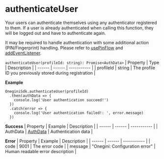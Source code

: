 # authenticateUser

Your users can authenticate themselves using any authenticator registered to them. If a user is already authenticated when calling this function, they will be logged out and have to authenticate again.

It may be required to handle authentication with some additional action (PIN/Fingerprint) handling. Please refer to [usePinFlow](usePinFlow.md) and [addEventListener](addEventListener.md).

`authenticateUser(profileId: string): Promise<AuthData>`
| Property | Type | Description |
| ------ | ------ | ----------- |
| profileId | string | The profile ID you previously stored during registration |


**Example**
```
OneginiSdk.authenticateUser(profileId)
  .then(authData => {
    console.log('User authentication succeed!')
  })
  .catch(error => {
    console.log('User authentication failed!: ', error.message)
  })
```

**Success**
| Property | Example | Description |
| ------ | ------ |  ----------- |
| AuthData   |  [AuthData](AuthData.md)  | Authentication data |

**Error**
| Property | Example | Description |
| ------ | ------ |  ----------- |
| code   | 9001   | The error code |
| message   | "Onegini: Configuration error"   | Human readable error description |
